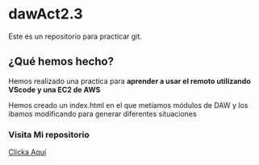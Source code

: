 # dawAct2.3
Este es un repositorio para practicar git. 
## ¿Qué hemos hecho?
Hemos realizado una practica para **aprender a usar el remoto 
utilizando VScode y una EC2 de AWS**

Hemos creado un index.html en el que metíamos módulos de DAW 
y los ibamos modificando para generar diferentes situaciones

### Visita Mi repositorio
[Clicka Aquí](https://github.com/Xucurru/dawAct2.3)

